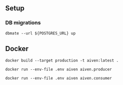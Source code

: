 ## Setup

### DB migrations

```commandline
dbmate --url ${POSTGRES_URL} up
```

## Docker

```
docker build --target production -t aiven:latest .
```

```commandline
docker run --env-file .env aiven aiven.producer
```

```commandline
docker run --env-file .env aiven aiven.consumer
```